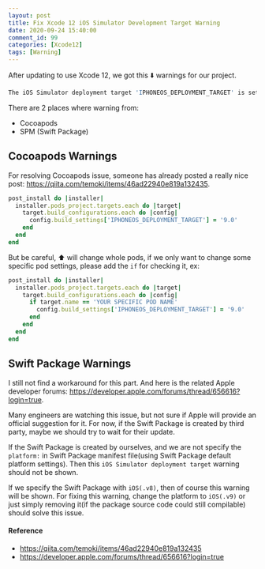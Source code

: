 ```yaml
---
layout: post
title: Fix Xcode 12 iOS Simulator Development Target Warning
date: 2020-09-24 15:40:00
comment_id: 99
categories: [Xcode12]
tags: [Warning]
---
```


After updating to use Xcode 12, we got this ⬇️ warnings for our project.

```s
The iOS Simulator deployment target 'IPHONEOS_DEPLOYMENT_TARGET' is set to 8.0, but the range of supported deployment target versions is 9.0 to 14.0.99.
```

There are 2 places where warning from:

- Cocoapods
- SPM (Swift Package)

## Cocoapods Warnings

For resolving Cocoapods issue, someone has already posted a really nice post: <https://qiita.com/temoki/items/46ad22940e819a132435>.

```ruby
post_install do |installer|
  installer.pods_project.targets.each do |target|
    target.build_configurations.each do |config|
      config.build_settings['IPHONEOS_DEPLOYMENT_TARGET'] = '9.0'
    end
  end
end
```

But be careful, ⬆️ will change whole pods, if we only want to change some specific pod settings, please add the `if` for checking it, ex:

```ruby
post_install do |installer|
  installer.pods_project.targets.each do |target|
    target.build_configurations.each do |config|
	  if target.name == 'YOUR SPECIFIC POD NAME'
		config.build_settings['IPHONEOS_DEPLOYMENT_TARGET'] = '9.0'
	  end
    end
  end
end
```

## Swift Package Warnings

I still not find a workaround for this part. And here is the related Apple developer forums: <https://developer.apple.com/forums/thread/656616?login=true>.

Many engineers are watching this issue, but not sure if Apple will provide an official suggestion for it. For now, if the Swift Package is created by third party, maybe we should try to wait for their update.

If the Swift Package is created by ourselves, and we are not specify the `platform:` in Swift Package manifest file(using Swift Package default platform settings). Then this `iOS Simulator deployment target` warning should not be shown.

If we specify the Swift Package with `iOS(.v8)`, then of course this warning will be shown. For fixing this warning, change the platform to `iOS(.v9)` or just simply removing it(if the package source code could still compilable) should solve this issue.

#### Reference

- <https://qiita.com/temoki/items/46ad22940e819a132435>
- <https://developer.apple.com/forums/thread/656616?login=true>
